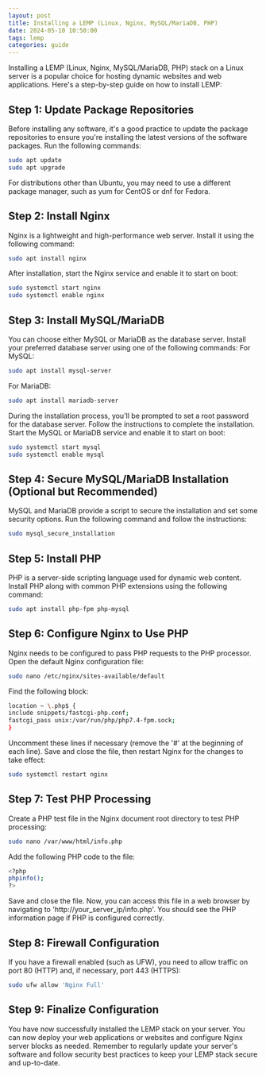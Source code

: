 ```yaml
---
layout: post
title: Installing a LEMP (Linux, Nginx, MySQL/MariaDB, PHP)
date: 2024-05-10 10:50:00
tags: lemp
categories: guide
---
```


Installing a LEMP (Linux, Nginx, MySQL/MariaDB, PHP) stack on a Linux server is a popular choice for hosting dynamic websites and web applications. Here's a step-by-step guide on how to install LEMP:

## Step 1: Update Package Repositories
Before installing any software, it's a good practice to update the package repositories to ensure you're installing the latest versions of the software packages. Run the following commands:

```bash
sudo apt update
sudo apt upgrade
```

For distributions other than Ubuntu, you may need to use a different package manager, such as yum for CentOS or dnf for Fedora.

## Step 2: Install Nginx
Nginx is a lightweight and high-performance web server. Install it using the following command:

```bash
sudo apt install nginx
```

After installation, start the Nginx service and enable it to start on boot:

```bash
sudo systemctl start nginx
sudo systemctl enable nginx
```

## Step 3: Install MySQL/MariaDB
You can choose either MySQL or MariaDB as the database server. Install your preferred database server using one of the following commands:
For MySQL:

```bash
sudo apt install mysql-server
```

For MariaDB:

```bash
sudo apt install mariadb-server
```

During the installation process, you'll be prompted to set a root password for the database server. Follow the instructions to complete the installation.
Start the MySQL or MariaDB service and enable it to start on boot:

```bash
sudo systemctl start mysql
sudo systemctl enable mysql
```

## Step 4: Secure MySQL/MariaDB Installation (Optional but Recommended)
MySQL and MariaDB provide a script to secure the installation and set some security options. Run the following command and follow the instructions:

```bash
sudo mysql_secure_installation
```

## Step 5: Install PHP
PHP is a server-side scripting language used for dynamic web content. Install PHP along with common PHP extensions using the following command:

```bash
sudo apt install php-fpm php-mysql
```

## Step 6: Configure Nginx to Use PHP
Nginx needs to be configured to pass PHP requests to the PHP processor. Open the default Nginx configuration file:

```bash
sudo nano /etc/nginx/sites-available/default
```

Find the following block:

```bash
location ~ \.php$ {
include snippets/fastcgi-php.conf;
fastcgi_pass unix:/var/run/php/php7.4-fpm.sock;
}
```

Uncomment these lines if necessary (remove the '#' at the beginning of each line).
Save and close the file, then restart Nginx for the changes to take effect:

```bash
sudo systemctl restart nginx
```

## Step 7: Test PHP Processing
Create a PHP test file in the Nginx document root directory to test PHP processing:

```bash
sudo nano /var/www/html/info.php
```

Add the following PHP code to the file:

```bash
<?php
phpinfo();
?>
```

Save and close the file. Now, you can access this file in a web browser by navigating to 'http://your_server_ip/info.php'. You should see the PHP information page if PHP is configured correctly.

## Step 8: Firewall Configuration
If you have a firewall enabled (such as UFW), you need to allow traffic on port 80 (HTTP) and, if necessary, port 443 (HTTPS):

```bash
sudo ufw allow 'Nginx Full'
```

## Step 9: Finalize Configuration
You have now successfully installed the LEMP stack on your server. You can now deploy your web applications or websites and configure Nginx server blocks as needed.
Remember to regularly update your server's software and follow security best practices to keep your LEMP stack secure and up-to-date.

